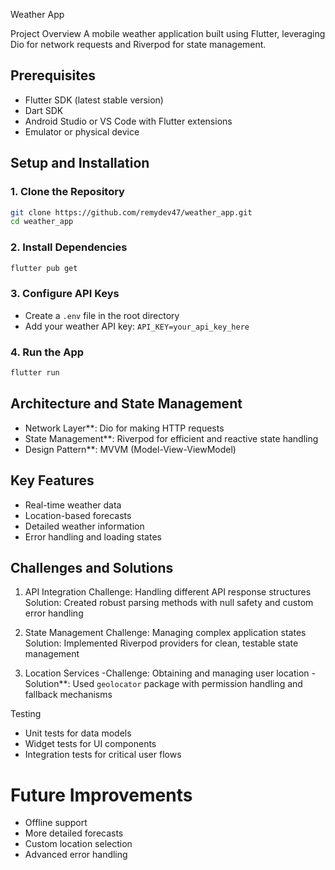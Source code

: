  Weather App 

Project Overview
A mobile weather application built using Flutter, leveraging Dio for network requests and Riverpod for state management.

## Prerequisites
- Flutter SDK (latest stable version)
- Dart SDK
- Android Studio or VS Code with Flutter extensions
- Emulator or physical device

## Setup and Installation

### 1. Clone the Repository
```bash
git clone https://github.com/remydev47/weather_app.git
cd weather_app
```

### 2. Install Dependencies
```bash
flutter pub get
```

### 3. Configure API Keys
- Create a `.env` file in the root directory
- Add your weather API key: `API_KEY=your_api_key_here`

### 4. Run the App
```bash
flutter run
```

## Architecture and State Management
- Network Layer**: Dio for making HTTP requests
- State Management**: Riverpod for efficient and reactive state handling
- Design Pattern**: MVVM (Model-View-ViewModel)

## Key Features
- Real-time weather data
- Location-based forecasts
- Detailed weather information
- Error handling and loading states

## Challenges and Solutions

1. API Integration
Challenge: Handling different API response structures
Solution: Created robust parsing methods with null safety and custom error handling

2. State Management
Challenge: Managing complex application states
Solution: Implemented Riverpod providers for clean, testable state management

3. Location Services
-Challenge: Obtaining and managing user location
-Solution**: Used `geolocator` package with permission handling and fallback mechanisms

 Testing
- Unit tests for data models
- Widget tests for UI components
- Integration tests for critical user flows

# Future Improvements
- Offline support
- More detailed forecasts
- Custom location selection
- Advanced error handling

